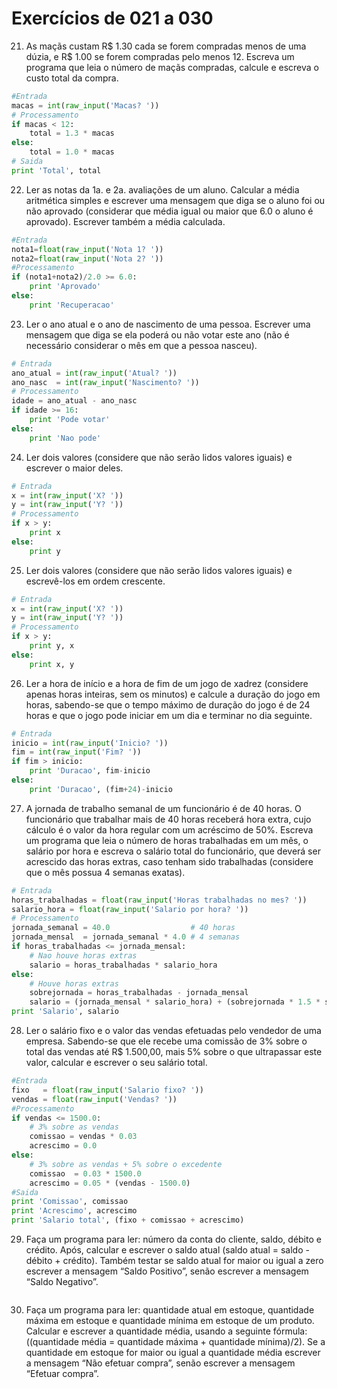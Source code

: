 # Exercícios de 021 a 030

21. As maçãs custam R$ 1.30 cada se forem compradas menos de uma dúzia, e R$ 1.00 se forem compradas pelo menos 12. Escreva um programa que leia o número de maçãs compradas, calcule e escreva o custo total da compra.

```python
#Entrada
macas = int(raw_input('Macas? '))
# Processamento
if macas < 12:
    total = 1.3 * macas
else:
    total = 1.0 * macas
# Saida
print 'Total', total
```

22. Ler as notas da 1a. e 2a. avaliações de um aluno. Calcular a média aritmética simples e escrever uma mensagem que diga se o aluno foi ou não aprovado (considerar que média igual ou maior que 6.0 o aluno é aprovado). Escrever também a média calculada.

```python
#Entrada
nota1=float(raw_input('Nota 1? '))
nota2=float(raw_input('Nota 2? '))
#Processamento
if (nota1+nota2)/2.0 >= 6.0:
    print 'Aprovado'
else:
    print 'Recuperacao'
```

23. Ler o ano atual e o ano de nascimento de uma pessoa. Escrever uma mensagem que diga se ela poderá ou não votar este ano (não é necessário considerar o mês em que a pessoa nasceu).

```python
# Entrada
ano_atual = int(raw_input('Atual? '))
ano_nasc  = int(raw_input('Nascimento? '))
# Processamento
idade = ano_atual - ano_nasc
if idade >= 16:
    print 'Pode votar'
else:
    print 'Nao pode'

```

24. Ler dois valores (considere que não serão lidos valores iguais) e escrever o maior deles.

```python
# Entrada
x = int(raw_input('X? '))
y = int(raw_input('Y? '))
# Processamento
if x > y:
    print x
else:
    print y
```

25. Ler dois valores (considere que não serão lidos valores iguais) e escrevê-los em ordem crescente.

```python
# Entrada
x = int(raw_input('X? '))
y = int(raw_input('Y? '))
# Processamento
if x > y:
    print y, x
else:
    print x, y
```

26. Ler a hora de início e a hora de fim de um jogo de xadrez (considere apenas horas inteiras, sem os minutos) e calcule a duração do jogo em horas, sabendo-se que o tempo máximo de duração do jogo é de 24 horas e que o jogo pode iniciar em um dia e terminar no dia seguinte.

```python
# Entrada
inicio = int(raw_input('Inicio? '))
fim = int(raw_input('Fim? '))
if fim > inicio:
    print 'Duracao', fim-inicio
else:
    print 'Duracao', (fim+24)-inicio
```

27. A jornada de trabalho semanal de um funcionário é de 40 horas. O funcionário que trabalhar mais de 40 horas receberá hora extra, cujo cálculo é o valor da hora regular com um acréscimo de 50%. Escreva um programa que leia o número de horas trabalhadas em um mês, o salário por hora e escreva o salário total do funcionário, que deverá ser acrescido das horas extras, caso tenham sido trabalhadas (considere que o mês possua 4 semanas exatas).

```python
# Entrada
horas_trabalhadas = float(raw_input('Horas trabalhadas no mes? '))
salario_hora = float(raw_input('Salario por hora? '))
# Processamento
jornada_semanal = 40.0                  # 40 horas
jornada_mensal  = jornada_semanal * 4.0 # 4 semanas
if horas_trabalhadas <= jornada_mensal:
    # Nao houve horas extras
    salario = horas_trabalhadas * salario_hora
else:
    # Houve horas extras
    sobrejornada = horas_trabalhadas - jornada_mensal
    salario = (jornada_mensal * salario_hora) + (sobrejornada * 1.5 * salario_hora)
print 'Salario', salario
```

28. Ler o salário fixo e o valor das vendas efetuadas pelo vendedor de uma empresa. Sabendo-se que ele recebe uma comissão de 3% sobre o total das vendas até R$ 1.500,00, mais 5% sobre o que ultrapassar este valor, calcular e escrever o seu salário total.

```python
#Entrada
fixo   = float(raw_input('Salario fixo? '))
vendas = float(raw_input('Vendas? '))
#Processamento
if vendas <= 1500.0:
    # 3% sobre as vendas
    comissao = vendas * 0.03
    acrescimo = 0.0
else:
    # 3% sobre as vendas + 5% sobre o excedente
    comissao  = 0.03 * 1500.0
    acrescimo = 0.05 * (vendas - 1500.0)
#Saida
print 'Comissao', comissao
print 'Acrescimo', acrescimo
print 'Salario total', (fixo + comissao + acrescimo)
```

29. Faça um programa para ler: número da conta do cliente, saldo, débito e crédito. Após, calcular e escrever o saldo atual (saldo atual = saldo - débito + crédito). Também testar se saldo atual for maior ou igual a zero escrever a mensagem “Saldo Positivo”, senão escrever a mensagem “Saldo Negativo”.

```python
```

30. Faça um programa para ler: quantidade atual em estoque, quantidade máxima em estoque e quantidade mínima em estoque de um produto. Calcular e escrever a quantidade média, usando a seguinte fórmula: ((quantidade média = quantidade máxima + quantidade mínima)/2). Se a quantidade em estoque for maior ou igual a quantidade média escrever a mensagem “Não efetuar compra”, senão escrever a mensagem “Efetuar compra”.

```python
```
